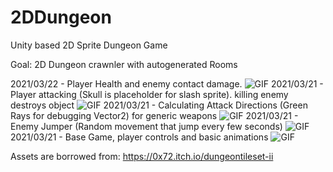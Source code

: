 # 2DDungeon
Unity based 2D Sprite Dungeon Game

Goal:
2D Dungeon crawnler with autogenerated Rooms

2021/03/22 - Player Health and enemy contact damage.
![GIF](https://i.imgur.com/LpeEx9G.gif)
2021/03/21 - Player attacking (Skull is placeholder for slash sprite). killing enemy destroys object
![GIF](https://i.imgur.com/OfTZiSN.gif)
2021/03/21 - Calculating Attack Directions (Green Rays for debugging Vector2) for generic weapons
![GIF](https://i.imgur.com/1g9texy.gif)
2021/03/21 - Enemy Jumper (Random movement that jump every few seconds)
![GIF](https://i.imgur.com/HM4sPQS.gif)
2021/03/21 - Base Game, player controls and basic animations
![GIF](https://i.imgur.com/fbIVt7P.png)

Assets are borrowed from: https://0x72.itch.io/dungeontileset-ii